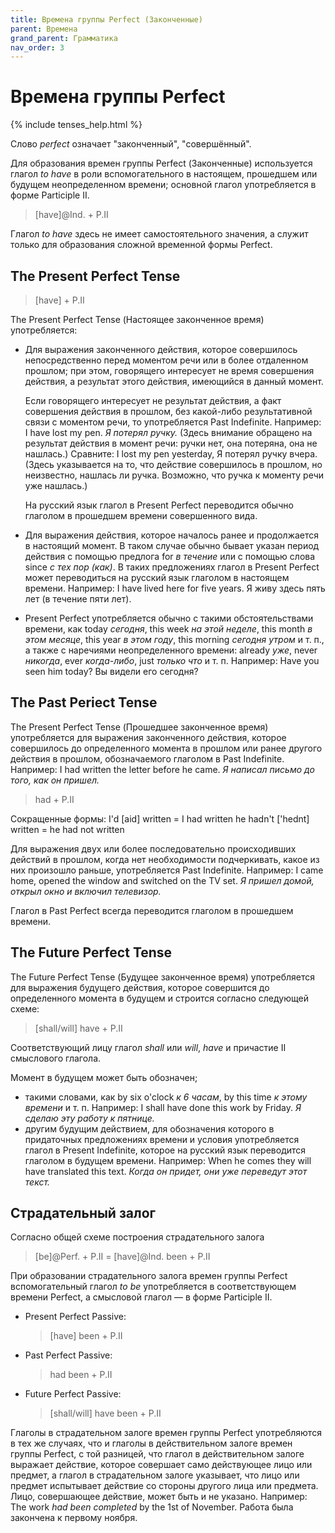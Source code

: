 ```yaml
---
title: Времена группы Perfect (Законченные)
parent: Времена
grand_parent: Грамматика
nav_order: 3
---
```


# Времена группы Perfect

{% include tenses_help.html %}

Слово *perfect* означает "законченный", "совершённый".

Для образования времен группы Perfect (Законченные) используется
глагол *to have* в роли вспомогательного в настоящем, прошедшем или
будущем неопределенном времени; основной глагол употребляется в форме
Participle II.

> [have]@Ind. + P.II

Глагол *to have* здесь не имеет самостоятельного значения, а служит
только для образования сложной временной формы Perfect.


## The Present Perfect Tense

> [have] + P.II

The Present Perfect Tense (Настоящее законченное время) употребляется:

- Для выражения законченного действия, которое совершилось
  непосредственно перед моментом речи или в более отдаленном прошлом;
  при этом, говорящего интересует не время совершения действия, а
  результат этого действия, имеющийся в данный момент.

  Если говорящего интересует не результат действия, а факт совершения
  действия в прошлом, без какой-либо результативной связи с моментом
  речи, то употребляется Past Indefinite.  Например: I have lost my
  pen.  *Я потерял ручку.* (Здесь внимание обращено на результат
  действия в момент речи: ручки нет, она потеряна, она не нашлась.)
  Сравните: I lost my pen yesterday, Я потерял ручку вчера.  (Здесь
  указывается на то, что действие совершилось в прошлом, но
  неизвестно, нашлась ли ручка. Возможно, что ручка к моменту речи уже
  нашлась.)

  На русский язык глагол в Present Perfect переводится обычно глаголом
  в прошедшем времени совершенного вида.

- Для выражения действия, которое началось ранее и продолжается в
  настоящий момент.  В таком случае обычно бывает указан период
  действия с помощью предлога for *в течение* или с помощью слова
  since *с тех пор (как)*.  В таких предложениях глагол в Present
  Perfect может переводиться на русский язык глаголом в настоящем
  времени.  Например: I have lived here for five years.  Я живу здесь
  пять лет (в течение пяти лет).

- Present Perfect употребляется обычно с такими обстоятельствами
  времени, как today *сегодня*, this week *на этой неделе*, this month
  *в этом месяце*, this year *в этом году*, this morning *сегодня
  утром* и т. п., а также с наречиями неопределенного времени: already
  *уже*, never *никогда*, ever *когда-либо*, just *только что* и т. п.
  Например: Have you seen him today?  Вы видели его сегодня?


## The Past Periect Tense

The Present Perfect Tense (Прошедшее законченное время) употребляется
для выражения законченного действия, которое совершилось до
определенного момента в прошлом или ранее другого действия в прошлом,
обозначаемого глаголом в Past Indefinite.  Например: I had written the
letter before he came.  *Я написал письмо до того, как он пришел.*

> had + P.II

Сокращенные формы:
I'd [aid] written = I had written
he hadn't ['hednt] written = he had not written

Для выражения двух или более последовательно происходивших действий в
прошлом, когда нет необходимости подчеркивать, какое из них произошло
раньше, употребляется Past Indefinite.  Например: I came home, opened
the window аnd switched on the TV set.  *Я пришел домой, открыл окно и
включил телевизор.*

Глагол в Past Perfect всегда переводится глаголом в прошедшем времени.


## The Future Perfect Tense

The Future Perfect Tense (Будущее законченное время) употребляется для
выражения будущего действия, которое совершится до определенного
момента в будущем и строится согласно следующей схеме:

> [shall/will] have + P.II

Соответствующий лицу глагол *shall* или *will*, *have* и причастие II
смыслового глагола.

Момент в будущем может быть обозначен;
- такими словами, как by six o'clock *к 6 часам*, by this time *к
  этому времени* и т. п.  Например: I shall have done this work by
  Friday.  *Я сделаю эту работу к пятнице.*
- другим будущим действием, для обозначения которого в придаточных
  предложениях времени и условия употребляется глагол в Present
  Indefinite, которое на русский язык переводится глаголом в будущем
  времени. Например: When he comes they will have translated this
  text.  *Когда он придет, они уже переведут этот текст.*


## Страдательный залог

Согласно общей схеме построения страдательного залога

> [be]@Perf. + P.II = [have]@Ind. been + P.II

При образовании страдательного залога времен группы Perfect
вспомогательный глагол *to be* употребляется в соответствующем времени
Perfect, а смысловой глагол — в форме Participle II.

- Present Perfect Passive:

  > [have] been + P.II

- Past Perfect Passive:

  > had been + P.II

- Future Perfect Passive:

  > [shall/will] have been + P.II

Глаголы в страдательном залоге времен группы Perfect употребляются в
тех же случаях, что и глаголы в действительном залоге времен группы
Perfect, с той разницей, что глагол в действительном залоге выражает
действие, которое совершает само действующее лицо или предмет, а
глагол в страдательном залоге указывает, что лицо или предмет
испытывает действие со стороны другого лица или предмета.  Лицо,
совершающее действие, может быть и не указано.  Например: The work
*had been completed* by the 1st of November.  Работа была закончена к
первому ноября.


